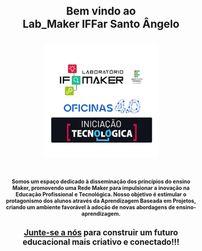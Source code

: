 <h1 align=center>Bem vindo ao <br>Lab_Maker IFFar Santo Ângelo</h1>

</br>
<div align="center">
<code><img alt="Logo" height="300" width="300" src="https://github.com/OrganizationLabIfMakerSan/.github/blob/main/profile/img/logoIfMakerSanTrnasp.png"></img></code>
</div>

</br><div align="center">
      <h4>Somos um espaço dedicado à disseminação dos princípios do ensino Maker, promovendo uma Rede Maker para impulsionar a inovação na Educação Profissional e Tecnológica. Nosso objetivo é estimular o protagonismo dos alunos através da Aprendizagem Baseada em Projetos, criando um ambiente favorável à adoção de novas abordagens de ensino-aprendizagem.</h4>
      
<h2><a href="https://github.com/orgs/OrganizationLabIfMakerSan/repositories">Junte-se a nós</a> para construir um futuro educacional mais criativo e conectado!!!
</h2></div>
